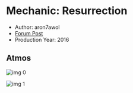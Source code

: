 # Mechanic: Resurrection

* Author: aron7awol
* [Forum Post](https://www.avsforum.com/threads/bass-eq-for-filtered-movies.2995212/post-57372916)
* Production Year: 2016

## Atmos

![img 0](https://i.imgur.com/XTonYMl.jpg)

![img 1](https://i.imgur.com/BHugTMn.jpg)

